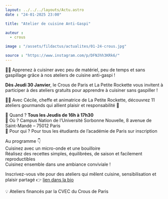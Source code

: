 ```yaml
---
layout: ../../../layouts/Actu.astro
date : "24-01-2025 23:00"

title: "Atelier de cuisine Anti-Gaspi"

auteur :
  - crous

image : "/assets/fildactus/actualites/01-24-crous.jpg"

source : "https://www.instagram.com/p/DFNJhh3KRk6/"
---
```


🥕🍅 Apprenez à cuisiner avec peu de matériel, peu de temps et sans gaspillage grâce à nos ateliers de cuisine anti-gaspi !

__Dès Jeudi 30 Janvier__, le Crous de Paris et La Petite Rockette vous invitent à participer à des ateliers gratuits pour apprendre à cuisiner sans gaspiller !

👩‍🍳 Avec Cécile, cheffe et animatrice de La Petite Rockette, découvrez 11 ateliers gourmands qui allient plaisir et responsabilité 🌱

📅 Quand ? __Tous les Jeudis de 16h à 17h30__  
📍 Où ? Campus Nation de l’Université Sorbonne Nouvelle, 8 avenue de Saint-Mandé – 75012 Paris  
🎯 Pour qui ? Pour tous les étudiants de l’académie de Paris sur inscription

Au programme 👇  
Cuisinez avec un micro-onde et une bouilloire  
Réalisez des recettes simples, équilibrées, de saison et facilement reproductibles   
Cuisinez ensemble dans une ambiance conviviale !

Inscrivez-vous vite pour des ateliers qui mêlent cuisine, sensibilisation et plaisir partagé 👉 [lien dans la bio](https://www.crous-paris.fr/evenement/ateliers-de-cuisine-anti-gaspi-avec-la-petite-rockette/2025-01-30/)

💡 Ateliers financés par la CVEC du Crous de Paris